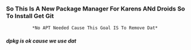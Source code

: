 ### So This Is A New Package Manager For Karens ANd Droids So To Install Get Git
              *No APT Needed Cause This Goal IS To Remove Dat*
##### dpkg is ok cause we use dat
